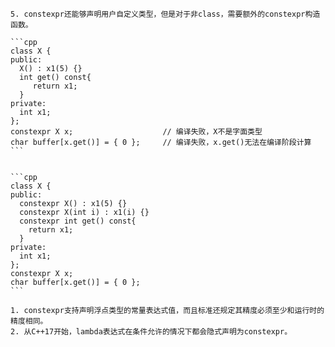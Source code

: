	5. constexpr还能够声明用户自定义类型，但是对于非class，需要额外的constexpr构造函数。

    ```cpp
    class X {
    public:
      X() : x1(5) {}
      int get() const{
         return x1;
      }
    private:
      int x1;
    };
    constexpr X x;                    // 编译失败，X不是字面类型
    char buffer[x.get()] = { 0 };     // 编译失败，x.get()无法在编译阶段计算
    ```


    ```cpp
    class X {
    public:
      constexpr X() : x1(5) {}
      constexpr X(int i) : x1(i) {}
      constexpr int get() const{
    	return x1;
      }
    private:
      int x1;
    };
    constexpr X x;
    char buffer[x.get()] = { 0 };
    ```

	1. constexpr支持声明浮点类型的常量表达式值，而且标准还规定其精度必须至少和运行时的精度相同。
	2. 从C++17开始，lambda表达式在条件允许的情况下都会隐式声明为constexpr。
